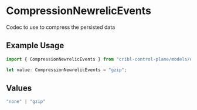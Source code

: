 # CompressionNewrelicEvents

Codec to use to compress the persisted data

## Example Usage

```typescript
import { CompressionNewrelicEvents } from "cribl-control-plane/models/operations";

let value: CompressionNewrelicEvents = "gzip";
```

## Values

```typescript
"none" | "gzip"
```